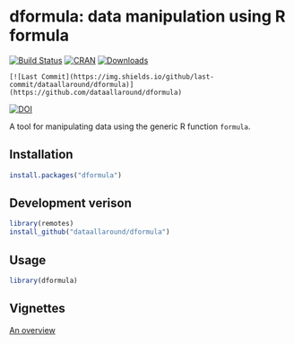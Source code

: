 # dformula: data manipulation using R formula

[![Build Status](https://travis-ci.org/dataallaround/dformula.svg?branch=master)](https://travis-ci.org/dataallaround/dformula)
[![CRAN](http://www.r-pkg.org/badges/version/dformula)](https://cran.r-project.org/package=dformula) 
[![Downloads](http://cranlogs.r-pkg.org/badges/dformula?color=brightgreen)](http://www.r-pkg.org/pkg/dformula)

```
[![Last Commit](https://img.shields.io/github/last-commit/dataallaround/dformula)](https://github.com/dataallaround/dformula)  
```
[![DOI](https://zenodo.org/badge/260250976.svg)](https://zenodo.org/badge/latestdoi/260250976)

A tool for manipulating data using the generic R function `formula`.


Installation
------------


```r
install.packages("dformula")
```

Development verison
-------------------

```r
library(remotes)
install_github("dataallaround/dformula")
```

Usage
------


```r
library(dformula)
```


Vignettes 
-----

[An overview](https://cran.r-project.org/package=dformula/vignettes/An-overview.html)


